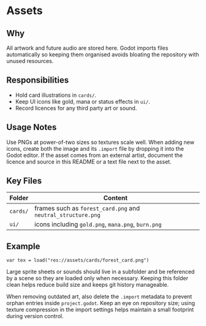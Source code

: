 # Assets

## Why
All artwork and future audio are stored here. Godot imports files automatically so keeping them organised avoids bloating the repository with unused resources.

## Responsibilities
- Hold card illustrations in `cards/`.
- Keep UI icons like gold, mana or status effects in `ui/`.
- Record licences for any third party art or sound.

## Usage Notes
Use PNGs at power-of-two sizes so textures scale well. When adding new icons, create both the image and its `.import` file by dropping it into the Godot editor. If the asset comes from an external artist, document the licence and source in this README or a text file next to the asset.

## Key Files
| Folder | Content |
|-------|---------|
| `cards/` | frames such as `forest_card.png` and `neutral_structure.png` |
| `ui/` | icons including `gold.png`, `mana.png`, `burn.png` |

## Example
```gdscript
var tex = load("res://assets/cards/forest_card.png")
```

Large sprite sheets or sounds should live in a subfolder and be referenced by a scene so they are loaded only when necessary. Keeping this folder clean helps reduce build size and keeps git history manageable.

When removing outdated art, also delete the `.import` metadata to prevent orphan entries inside `project.godot`. Keep an eye on repository size; using texture compression in the import settings helps maintain a small footprint during version control.
